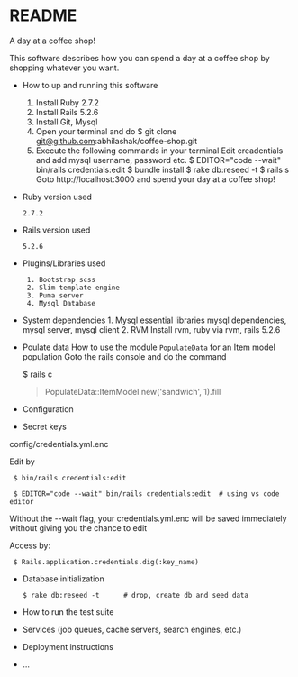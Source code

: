 # README

A day at a coffee shop!

This software describes how you can spend a day at a coffee shop by shopping
whatever you want.

* How to up and running this software

    1. Install Ruby 2.7.2
    2. Install Rails 5.2.6
    3. Install Git, Mysql
    4. Open your terminal and do 
       $ git clone git@github.com:abhilashak/coffee-shop.git
    5. Execute the following commands in your terminal
       Edit creadentials and add mysql username, password etc.
         $ EDITOR="code --wait" bin/rails credentials:edit
       $ bundle install
       $ rake db:reseed -t
       $ rails s
       Goto http://localhost:3000
       and spend your day at a coffee shop!

* Ruby version used

      2.7.2

* Rails version used

      5.2.6

* Plugins/Libraries used

       1. Bootstrap scss
       2. Slim template engine
       3. Puma server
       4. Mysql Database

* System dependencies
       1. Mysql essential libraries
          mysql dependencies, mysql server, mysql client
       2. RVM
          Install rvm, ruby via rvm, rails 5.2.6

* Poulate data
How to use the module `PopulateData` for an Item model population
Goto the rails console and do the command

     $ rails c
     > PopulateData::ItemModel.new('sandwich', 1).fill

* Configuration

* Secret keys

config/credentials.yml.enc

Edit by

     $ bin/rails credentials:edit

     $ EDITOR="code --wait" bin/rails credentials:edit  # using vs code editor

Without the --wait flag, your credentials.yml.enc will be saved immediately without giving you the chance to edit

Access by:

     $ Rails.application.credentials.dig(:key_name)

* Database initialization

      $ rake db:reseed -t      # drop, create db and seed data

* How to run the test suite

* Services (job queues, cache servers, search engines, etc.)

* Deployment instructions

* ...
